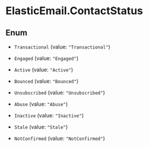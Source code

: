 # ElasticEmail.ContactStatus

## Enum


* `Transactional` (value: `"Transactional"`)

* `Engaged` (value: `"Engaged"`)

* `Active` (value: `"Active"`)

* `Bounced` (value: `"Bounced"`)

* `Unsubscribed` (value: `"Unsubscribed"`)

* `Abuse` (value: `"Abuse"`)

* `Inactive` (value: `"Inactive"`)

* `Stale` (value: `"Stale"`)

* `NotConfirmed` (value: `"NotConfirmed"`)


